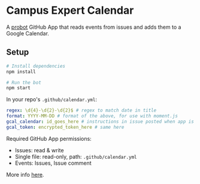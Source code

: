 # Campus Expert Calendar

A [probot](https://github.com/probot/probot) GitHub App that reads events from issues and adds them to a Google Calendar.

## Setup

```sh
# Install dependencies
npm install

# Run the bot
npm start
```

In your repo's `.github/calendar.yml`:
```yaml
regex: \d{4}-\d{2}-\d{2}$ # regex to match date in title
format: YYYY-MM-DD # format of the above, for use with moment.js
gcal_calendar: id_goes_here # instructions in issue posted when app is added to repo
gcal_token: encrypted_token_here # same here
```

Required GitHub App permissions:

* Issues: read & write
* Single file: read-only, path: `.github/calendar.yml`
* Events: Issues, Issue comment

More info [here](https://probot.github.io/docs/deployment/).
